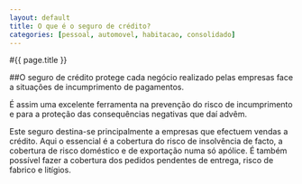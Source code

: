 ```yaml
---
layout: default
title: O que é o seguro de crédito?
categories: [pessoal, automovel, habitacao, consolidado]
---
```


#{{ page.title }}

##O seguro de crédito protege cada negócio realizado pelas empresas face a situações de incumprimento de pagamentos.

É assim uma excelente ferramenta na prevenção do risco de incumprimento e para a proteção das consequências negativas que daí advêm.

Este seguro destina-se principalmente a empresas que efectuem vendas a crédito. Aqui o essencial é a cobertura do risco de insolvência de facto, a cobertura de risco doméstico e de exportação numa só apólice. É também possível fazer a cobertura dos pedidos pendentes de entrega, risco de fabrico e litígios.